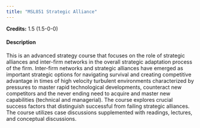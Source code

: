 ```yaml
---
title: "MSL851 Strategic Alliance"
---
```

**Credits:** 1.5 (1.5-0-0)

#### Description
This is an advanced strategy course that focuses on the role of strategic alliances and inter-firm networks in the overall strategic adaptation process of the firm. Inter-firm networks and strategic alliances have emerged as important strategic options for navigating survival and creating competitive advantage in times of high velocity turbulent environments characterized by pressures to master rapid technological developments, counteract new competitors and the never ending need to acquire and master new capabilities (technical and managerial). The course explores crucial success factors that distinguish successful from failing strategic alliances. The course utilizes case discussions supplemented with readings, lectures, and conceptual discussions.